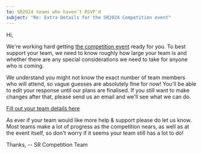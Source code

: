 ```yaml
---
to: SR2024 teams who haven't RSVP'd
subject: "Re: Extra Details for the SR2024 Competition event"
---
```


Hi,

We're working hard getting [the competition event][competition-event] ready for you. To best support your team, we need to know roughly how large your team is and whether there are any special considerations we need to take for anyone who is coming.

We understand you might not know the exact number of team members who will attend, so vague guesses are absolutely fine for now! You'll be able to edit your response until our plans are finalised. If you still want to make changes after that, please send us an email and we'll see what we can do.

[Fill out your team details here](https://forms.gle/8YhfdRbfDWP3KKNy8)

As ever if your team would like more help & support please do let us know.
Most teams make a lot of progress as the competition nears, as well as at the event itself, so don't worry if it seems your team still has a lot to do!

Thanks,
-- SR Competition Team

[competition-event]: https://studentrobotics.org/events/sr2024/competition/

